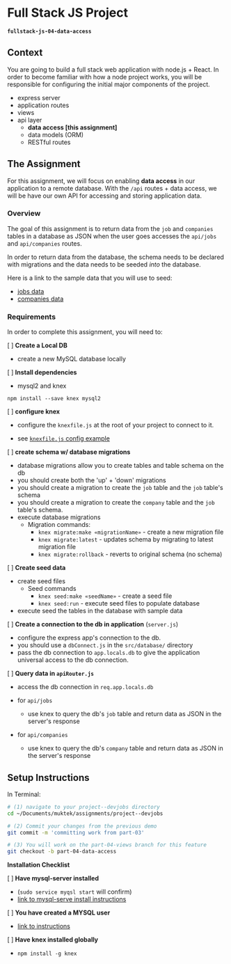 # Full Stack JS Project
**`fullstack-js-04-data-access`**


## Context
You are going to build a full stack web application with node.js + React. In order to become familiar with how a node project works, you will be responsible for configuring the  initial major components of the project.  

- express server
- application routes
- views
- api layer
  - **data access [this assignment]**
  - data models (ORM)
  - RESTful routes


## The Assignment
For this assignment, we will focus on enabling **data access** in our application to a remote database. With the `/api` routes + data access, we will be have our own API for accessing and storing application data.

###  Overview
The goal of this assignment is to return data from the `job` and `companies` tables in a database as JSON when the user goes accesses the `api/jobs` and `api/companies` routes.  

In order to return data from the database, the schema needs to be declared with migrations and the data needs to be seeded *into* the database.

Here is a link to the sample data that you will use to seed:
  - [jobs data](seeddata/companiesData.js)
  - [companies data](seeddata/companiesData.js)


### Requirements
In order to complete this assignment, you will need to:


[ ] **Create a Local DB**
  + create a new MySQL database locally

[ ] **Install dependencies**
  - mysql2 and knex
  ```
  npm install --save knex mysql2
  ```

[ ] **configure knex**
  + configure the `knexfile.js` at the root of your project to connect to it.
  - see [`knexfile.js` config example](./knexfile.js)

[ ] **create schema w/ database migrations**
  + database migrations allow you to create tables and table schema on the db
  + you should create both the 'up' + 'down' migrations
  + you should create a migration to create the `job` table and the `job` table's schema
  + you should create a migration to create the `company` table and the `job` table's schema.
  + execute database migrations
    - Migration commands:
      - `knex migrate:make «migrationName»` - create a new migration file
      - `knex migrate:latest` - updates schema by migrating to latest migration file
      - `knex migrate:rollback` - reverts to original schema (no schema)

[ ] **Create seed data**
  - create seed files
    - Seed commands
      - `knex seed:make «seedName»` - create a seed file
      - `knex seed:run` - execute seed files to populate database
  -  execute seed the tables in the database with sample data

[ ] **Create a connection to the db in application** (`server.js`)
  + configure the express app's connection to the db.
  + you should use a `dbConnect.js` in the `src/database/` directory
  + pass the db connection to `app.locals.db` to give the application universal access to the db connection.


[ ] **Query data in `apiRouter.js`**
  + access the db connection in `req.app.locals.db`
  + for `api/jobs`
    - use knex to query the db's `job` table and return data as JSON in the server's response

  + for `api/companies`
    - use knex to query the db's `company` table and return data as JSON in the server's response




## Setup Instructions

In Terminal:

```sh
# (1) navigate to your project--devjobs directory
cd ~/Documents/muktek/assignments/project--devjobs

# (2) Commit your changes from the previous demo
git commit -m 'committing work from part-03'

# (3) You will work on the part-04-views branch for this feature
git checkout -b part-04-data-access

```

**Installation Checklist**

[ ] **Have mysql-server installed**
  - (`sudo service myqsl start` will confirm)
  - [link to mysql-serve install instructions](mysqlserverconfig.md)

[ ] **You have created a MYSQL user**
  - [link to instructions](_mysqluserconfig.md)

[ ] **Have knex installed globally**
  - `npm install -g knex`
